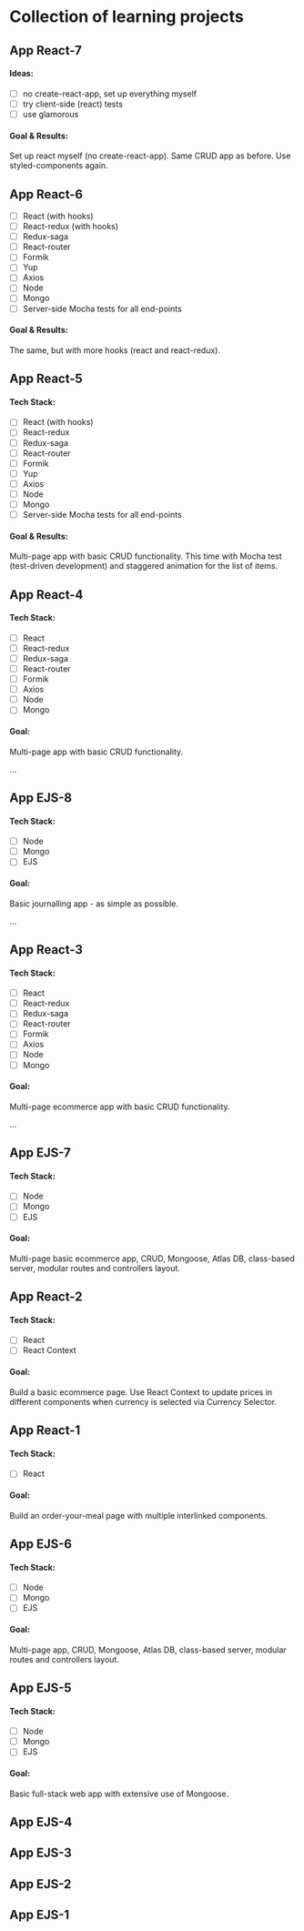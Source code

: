 # Collection of learning projects

## App React-7

#### Ideas:

- [ ] no create-react-app, set up everything myself
- [ ] try client-side (react) tests
- [ ] use glamorous

#### Goal & Results:

Set up react myself (no create-react-app). Same CRUD app as before. Use styled-components again.

## App React-6

- [ ] React (with hooks)
- [ ] React-redux (with hooks)
- [ ] Redux-saga
- [ ] React-router
- [ ] Formik
- [ ] Yup
- [ ] Axios
- [ ] Node
- [ ] Mongo
- [ ] Server-side Mocha tests for all end-points

#### Goal & Results:

The same, but with more hooks (react and react-redux).

## App React-5

#### Tech Stack:

- [ ] React (with hooks)
- [ ] React-redux
- [ ] Redux-saga
- [ ] React-router
- [ ] Formik
- [ ] Yup
- [ ] Axios
- [ ] Node
- [ ] Mongo
- [ ] Server-side Mocha tests for all end-points

#### Goal & Results:

Multi-page app with basic CRUD functionality. This time with Mocha test (test-driven development) and staggered animation for the list of items.

## App React-4

#### Tech Stack:

- [ ] React
- [ ] React-redux
- [ ] Redux-saga
- [ ] React-router
- [ ] Formik
- [ ] Axios
- [ ] Node
- [ ] Mongo

#### Goal:

Multi-page app with basic CRUD functionality.

...

## App EJS-8

#### Tech Stack:

- [ ] Node
- [ ] Mongo
- [ ] EJS

#### Goal:

Basic journalling app - as simple as possible.

...

## App React-3

#### Tech Stack:

- [ ] React
- [ ] React-redux
- [ ] Redux-saga
- [ ] React-router
- [ ] Formik
- [ ] Axios
- [ ] Node
- [ ] Mongo

#### Goal:

Multi-page ecommerce app with basic CRUD functionality.

...

## App EJS-7

#### Tech Stack:

- [ ] Node
- [ ] Mongo
- [ ] EJS

#### Goal:

Multi-page basic ecommerce app, CRUD, Mongoose, Atlas DB, class-based server, modular routes and controllers layout.

## App React-2

#### Tech Stack:

- [ ] React
- [ ] React Context

#### Goal:

Build a basic ecommerce page. Use React Context to update prices
in different components when currency is selected via Currency Selector.

## App React-1

#### Tech Stack:

- [ ] React

#### Goal:

Build an order-your-meal page with multiple interlinked components.

## App EJS-6

#### Tech Stack:

- [ ] Node
- [ ] Mongo
- [ ] EJS

#### Goal:

Multi-page app, CRUD, Mongoose, Atlas DB, class-based server, modular routes and controllers layout.

## App EJS-5

#### Tech Stack:

- [ ] Node
- [ ] Mongo
- [ ] EJS

#### Goal:

Basic full-stack web app with extensive use of Mongoose.

## App EJS-4

## App EJS-3

## App EJS-2

## App EJS-1
